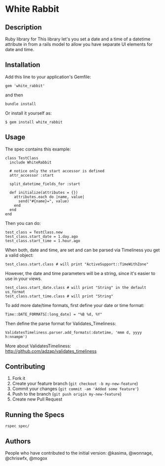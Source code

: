 # White Rabbit

## Description

Ruby library for This library let's you set a date and a time of a datetime attribute in from a rails model to allow you have separate UI elements for date and time.

## Installation

Add this line to your application's Gemfile:

    gem 'white_rabbit'

and then

    bundle install

Or install it yourself as:

    $ gem install white_rabbit

## Usage

The spec contains this example:

    class TestClass
      include WhiteRabbit

      # notice only the start accessor is defined
      attr_accessor :start

      split_datetime_fields_for :start

      def initialize(attributes = {})
        attributes.each do |name, value|
          send("#{name}=", value)
        end
      end
    end

Then you can do:

    test_class = TestClass.new
    test_class.start_date = 1.day.ago
    test_class.start_time = 1.hour.ago

When both, date and time, are set and can be parsed via Timeliness you get a valid object:

    test_class.start.class # will print "ActiveSupport::TimeWithZone"

However, the date and time parameters will be a string, since it's easier to use in your views.

    test_class.start_date.class # will print "String" in the default us_format
    test_class.start_time.class # will print "String"

To add more date/time formats, first define your date or time format:

    Time::DATE_FORMATS[:long_date] = "%B %d, %Y"

Then define the parse format for Validates_Timeliness:

    ValidatesTimeliness.parser.add_formats(:datetime, 'mmm d, yyyy h:nnampm')

More about ValidatesTimeliness: http://github.com/adzap/validates_timeliness

## Contributing

1. Fork it
2. Create your feature branch (`git checkout -b my-new-feature`)
3. Commit your changes (`git commit -am 'Added some feature'`)
4. Push to the branch (`git push origin my-new-feature`)
5. Create new Pull Request


## Running the Specs

    rspec spec/

## Authors
  People who have contributed to the initial version:
  @kasima, @wonnage, @chriswfx, @mogox